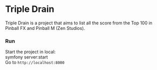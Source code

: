 # Triple Drain
Triple Drain is a project that aims to list all the score from the Top 100 in Pinball FX and Pinball M (Zen Studios).

### Run
Start the project in local:<br>
symfony server:start <br>
Go to `http://localhost:8000`
